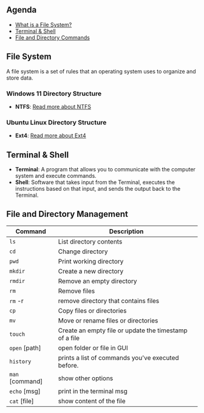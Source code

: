 ## Agenda
- [What is a File System?](#file-system)
- [Terminal & Shell](#terminal--shell)
- [File and Directory Commands](#file-and-firectory-management)

## File System

A file system is a set of rules that an operating system uses to organize and store data.

### Windows 11 Directory Structure
- **NTFS**: [Read more about NTFS](https://www.datto.com/blog/what-is-ntfs-and-how-does-it-work/)

### Ubuntu Linux Directory Structure
- **Ext4**: [Read more about Ext4](https://phoenixnap.com/glossary/ext4)

## Terminal & Shell

- **Terminal**: A program that allows you to communicate with the computer system and execute commands.
- **Shell**: Software that takes input from the Terminal, executes the instructions based on that input, and sends the output back to the Terminal.


## File and Directory Management


| Command         | Description                                           |
|-----------------|-------------------------------------------------------|
| `ls`            | List directory contents                              |
| `cd`            | Change directory                                     |
| `pwd`           | Print working directory                              |
| `mkdir`         | Create a new directory                               |
| `rmdir`         | Remove an empty directory                            |
| `rm`            | Remove files                                         |
| `rm` -r         | remove directory that contains files                 | 
| `cp`            | Copy files or directories                            |
| `mv`            | Move or rename files or directories                  |
| `touch`         | Create an empty file or update the timestamp of a file |
| `open` [path]   | open folder or file in GUI                           |
| `history`       | prints a list of commands you've executed before.    |
| `man` [command] | show other options                                   |
| `echo` [msg]    | print in the terminal msg                            |
| `cat` [file]    | show content of the file                             |


